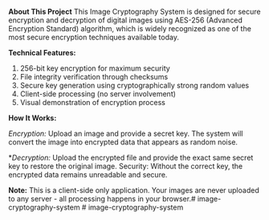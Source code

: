 **About This Project**
This Image Cryptography System is designed for secure encryption and decryption of digital images using AES-256 (Advanced Encryption Standard) algorithm, which is widely recognized as one of the most secure encryption techniques available today.

**Technical Features:**
1. 256-bit key encryption for maximum security
2. File integrity verification through checksums
3. Secure key generation using cryptographically strong random values
4. Client-side processing (no server involvement)
5. Visual demonstration of encryption process

**How It Works:**

*Encryption:* Upload an image and provide a secret key. The system will convert the image into encrypted data that appears as random noise.

**Decryption:* Upload the encrypted file and provide the exact same secret key to restore the original image.
Security: Without the correct key, the encrypted data remains unreadable and secure.


**Note:** This is a client-side only application. Your images are never uploaded to any server - all processing happens in your browser.#   i m a g e - c r y p t o g r a p h y - s y s t e m  
 #   i m a g e - c r y p t o g r a p h y - s y s t e m  
 